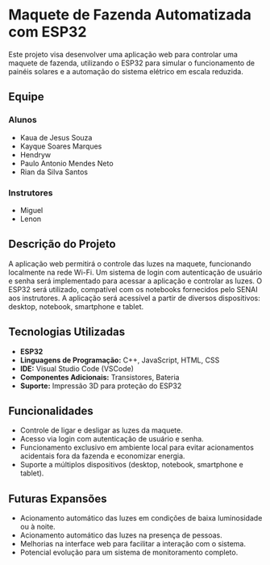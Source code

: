 # Maquete de Fazenda Automatizada com ESP32

Este projeto visa desenvolver uma aplicação web para controlar uma maquete de fazenda, utilizando o ESP32 para simular o funcionamento de painéis solares e a automação do sistema elétrico em escala reduzida.

## Equipe

### Alunos
- Kaua de Jesus Souza
- Kayque Soares Marques
- Hendryw
- Paulo Antonio Mendes Neto
- Rian da Silva Santos

### Instrutores
- Miguel
- Lenon

## Descrição do Projeto

A aplicação web permitirá o controle das luzes na maquete, funcionando localmente na rede Wi-Fi. Um sistema de login com autenticação de usuário e senha será implementado para acessar a aplicação e controlar as luzes. O ESP32 será utilizado, compatível com os notebooks fornecidos pelo SENAI aos instrutores. A aplicação será acessível a partir de diversos dispositivos: desktop, notebook, smartphone e tablet.

## Tecnologias Utilizadas

- **ESP32**
- **Linguagens de Programação:** C++, JavaScript, HTML, CSS
- **IDE:** Visual Studio Code (VSCode)
- **Componentes Adicionais:** Transistores, Bateria
- **Suporte:** Impressão 3D para proteção do ESP32

## Funcionalidades

- Controle de ligar e desligar as luzes da maquete.
- Acesso via login com autenticação de usuário e senha.
- Funcionamento exclusivo em ambiente local para evitar acionamentos acidentais fora da fazenda e economizar energia.
- Suporte a múltiplos dispositivos (desktop, notebook, smartphone e tablet).

## Futuras Expansões

- Acionamento automático das luzes em condições de baixa luminosidade ou à noite.
- Acionamento automático das luzes na presença de pessoas.
- Melhorias na interface web para facilitar a interação com o sistema.
- Potencial evolução para um sistema de monitoramento completo.
